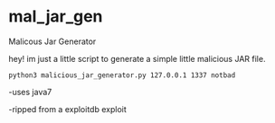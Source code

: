 # mal_jar_gen
Malicous Jar Generator

hey! im just a little script to generate a simple little malicious JAR file.

```python3 malicious_jar_generator.py 127.0.0.1 1337 notbad```

-uses java7

-ripped from a exploitdb exploit
